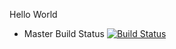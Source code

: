 Hello World

- Master Build Status [![Build Status](https://travis-ci.org/BradleyRayner/sem.svg?branch=master)](https://travis-ci.org/BradleyRayner/sem)